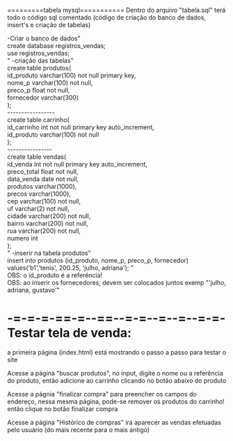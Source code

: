 =========tabela mysql===========
Dentro do arquivo "tabela.sql" terá todo o código sql comentado (código de criação do banco de dados, insert's e criação de tabelas)<br>
<img src="imagens/2022-08-12-14-23-56_arquivo1" alt="">

-Criar o banco de dados"<br>
create database registros_vendas;<br>
use registros_vendas;<br>
"
-criação das tabelas"<br>
    create table produtos(<br>
    id_produto varchar(100) not null primary key,<br>
    nome_p varchar(100) not null,<br>
    preco_p float not null,<br>
    fornecedor varchar(300)<br>
    );<br>
    -----------------<br>
    create table carrinho(<br>
    id_carrinho int not null primary key auto_increment,<br>
    id_produto varchar(100) not null<br>
    );<br>
    ----------------<br>
    create table vendas(<br>
    id_venda int not null primary key auto_increment,<br>
    preco_total float not null,<br>
    data_venda date not null,<br>
    produtos varchar(1000),<br>
    precos varchar(1000),<br>
    cep varchar(100) not null,<br>
    uf varchar(2) not null,<br>
    cidade varchar(200) not null,<br>
    bairro varchar(200) not null,<br>
    rua varchar(200) not null,<br>
    numero int<br>
    );<br>
"
-inserir na tabela produtos"<br>
    insert into produtos (id_produto, nome_p, preco_p, fornecedor) values('b1','tenis', 200.25, 'julho, adriana');
"<br>
OBS: o id_produto é a referência!<br>
OBS: ao inserir os fornecedores, devem ser colocados juntos exemp "'julho, adriana, gustavo'"

-=-=-=-==-=--==--=-=--=--=--=-=-<br>
Testar tela de venda:<br>
==========================================
a primeira página (index.html) está mostrando o passo a passo para testar o site

Acesse a página "buscar produtos", no input, digite o nome ou a referência do produto, então adicione ao carrinho clicando no botão abaixo do produto

Acesse a págnia "finalizar compra" para preencher os campos do endereço, nessa mesma página, pode-se remover os produtos do carrinho! então clique no botão finalizar compra

Acesse a página "Histórico de compras" irá aparecer as vendas efetuadas pelo usuário (do mais recente para o mais antigo)